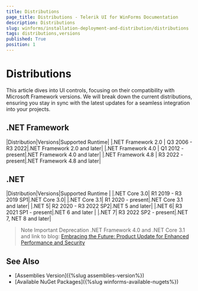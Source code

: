 ```yaml
---
title: Distributions
page_title: Distributions - Telerik UI for WinForms Documentation
description: Distributions
slug: winforms/installation-deployment-and-distribution/distributions
tags: distributions,versions
published: True
position: 1
---
```


# Distributions

This article dives into UI controls, focusing on their compatibility with Microsoft Framework versions. We will break down the current distributions, ensuring you stay in sync with the latest updates for a seamless integration into your projects.

## .NET Framework

|Distribution|Versions|Supported Runtime|
|.NET Framework 2.0 | Q3 2006 - R3 2022|.NET Framework 2.0 and later|
|.NET Framework 4.0 | Q1 2012 - present|.NET Framework 4.0 and later|
|.NET Framework 4.8 | R3 2022 - present|.NET Framework 4.8 and later|


## .NET

|Distribution|Versions|Supported Runtime	|
|.NET Core 3.0| R1 2019 - R3 2019 SP1|.NET Core 3.0|
|.NET Core 3.1| R1 2020 - present|.NET Core 3.1 and later|
|.NET 5| R2 2020 - R3 2022 SP2|.NET 5 and later|
|.NET 6| R3 2021 SP1 - present|.NET 6 and later	|
|.NET 7| R3 2022 SP2 - present|.NET 7, NET 8 and later|

>Note Important Deprecation .NET Framework 4.0 and .NET Core 3.1 and link to blog: [Embracing the Future: Product Update for Enhanced Performance and Security](https://www.telerik.com/blogs/embracing-future-product-update-enhanced-performance-and-security)


## See Also

* [Assemblies Version]({%slug assemblies-version%})
* [Available NuGet Packages]({%slug winforms-available-nugets%})